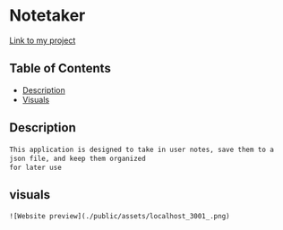 # Notetaker
[Link to my project](https://notetaker-production-3b0a.up.railway.app/)

## Table of Contents
- [Description](#description)
- [Visuals](#visuals)
## Description
    This application is designed to take in user notes, save them to a json file, and keep them organized 
    for later use

## visuals
    ![Website preview](./public/assets/localhost_3001_.png)